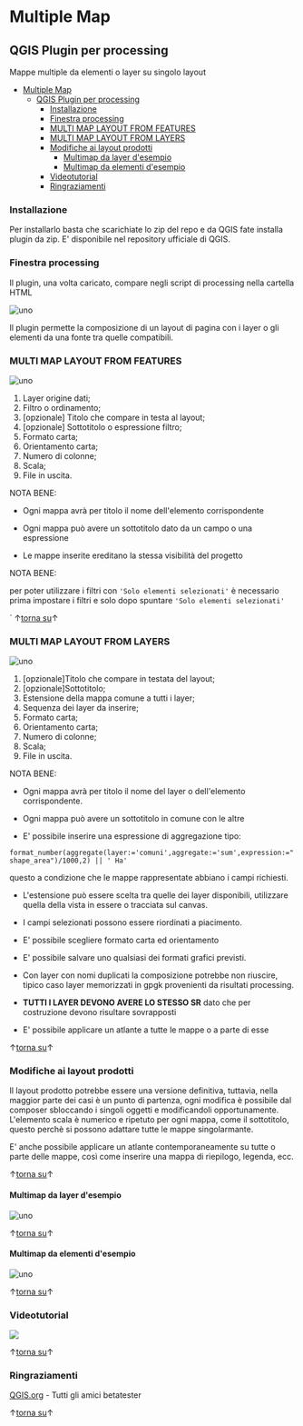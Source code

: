 # Multiple Map
## QGIS Plugin per processing

Mappe multiple da elementi o layer su singolo layout
<!-- TOC -->

- [Multiple Map](#multiple-map)
  - [QGIS Plugin per processing](#qgis-plugin-per-processing)
    - [Installazione](#installazione)
    - [Finestra processing](#finestra-processing)
    - [MULTI MAP LAYOUT FROM FEATURES](#multi-map-layout-from-features)
    - [MULTI MAP LAYOUT FROM LAYERS](#multi-map-layout-from-layers)
    - [Modifiche ai layout prodotti](#modifiche-ai-layout-prodotti)
      - [Multimap da layer d'esempio](#multimap-da-layer-desempio)
      - [Multimap da elementi d'esempio](#multimap-da-elementi-desempio)
    - [Videotutorial](#videotutorial)
    - [Ringraziamenti](#ringraziamenti)

<!-- /TOC -->

### Installazione
Per installarlo basta che scarichiate lo zip del repo e da QGIS fate installa plugin da zip. 
E' disponibile nel repository ufficiale di QGIS.

### Finestra processing
Il plugin, una volta caricato, compare negli script di processing nella cartella HTML

![uno](images/Processing.PNG)

Il plugin permette la composizione di un layout di pagina con i layer o gli elementi da una fonte tra quelle compatibili.

### MULTI MAP LAYOUT FROM FEATURES

![uno](images/MMfeatures_annotata.PNG)

1. Layer origine dati;
2. Filtro o ordinamento;
3. [opzionale] Titolo che compare in testa al layout;
4. [opzionale] Sottotitolo o espressione filtro;
5. Formato carta;
6. Orientamento carta;
7. Numero di colonne;
8. Scala;
9. File in uscita.

NOTA BENE: 

* Ogni mappa avrà per titolo il nome dell'elemento corrispondente

* Ogni mappa può avere un sottotitolo dato da un campo o una espressione
  
* Le mappe inserite ereditano la stessa visibilità del progetto
  
NOTA BENE:

 per poter utilizzare i filtri con `'Solo elementi selezionati'` è necessario prima impostare i filtri e solo dopo spuntare `'Solo elementi selezionati'`

`
↑[torna su](#multiple-map)↑



### MULTI MAP LAYOUT FROM LAYERS

![uno](images/MMlayers_annotata.PNG)

1. [opzionale]Titolo che compare in testata del layout;
2. [opzionale]Sottotitolo;
3. Estensione della mappa comune a tutti i layer;
4. Sequenza dei layer da inserire;
5. Formato carta;
6. Orientamento carta;
7. Numero di colonne;
8. Scala;
9. File in uscita.

NOTA BENE: 

* Ogni mappa avrà per titolo il nome del layer o dell'elemento corrispondente.

* Ogni mappa può avere un sottotitolo in comune con le altre

* E' possibile inserire una espressione di aggregazione tipo:

 `format_number(aggregate(layer:='comuni',aggregate:='sum',expression:="shape_area")/1000,2) || ' Ha' `

questo a condizione che le mappe rappresentate abbiano i campi richiesti.

* L'estensione può essere scelta tra quelle dei layer disponibili, utilizzare quella della vista in essere o tracciata sul canvas.

* I campi selezionati possono essere riordinati a piacimento.

* E' possibile scegliere formato carta ed orientamento

* E' possibile salvare uno qualsiasi dei formati grafici previsti.

* Con layer con nomi duplicati la composizione potrebbe non riuscire, tipico caso layer memorizzati in gpgk provenienti da risultati processing.

* **TUTTI I LAYER DEVONO AVERE LO STESSO SR** dato che per costruzione devono risultare sovrapposti
  
* E' possibile applicare un atlante a tutte le mappe o a parte di esse



↑[torna su](#multiple-map)↑

### Modifiche ai layout prodotti

Il layout prodotto potrebbe essere una versione definitiva, tuttavia, nella maggior parte dei casi è un punto di partenza, ogni modifica è possibile dal composer sbloccando i singoli oggetti e modificandoli opportunamente.
L'elemento scala è numerico e ripetuto per ogni mappa, come il sottotitolo, questo perchè si possono adattare tutte le mappe singolarmante.

E' anche possibile applicare un atlante contemporaneamente su tutte o parte delle mappe, così come inserire una mappa di riepilogo, legenda, ecc.

↑[torna su](#multiple-map)↑

#### Multimap da layer d'esempio

![uno](images/Esempio_Layer.PNG)

↑[torna su](#multiple-map)↑

#### Multimap da elementi d'esempio

![uno](images/Esempio_Layer.PNG)

↑[torna su](#multiple-map)↑

### Videotutorial
[![](https://img.youtube.com/vi/reoXJ7Pmk-I/0.jpg)](https:// "HML with CSS generator")

↑[torna su](#multiple-map)↑

### Ringraziamenti
[QGIS.org](https://www.qgis.org/it/site/) - Tutti gli amici betatester


↑[torna su](#multiple-map)↑